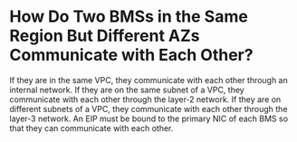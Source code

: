 # How Do Two BMSs in the Same Region But Different AZs Communicate with Each Other?<a name="EN-US_TOPIC_0204212311"></a>

If they are in the same VPC, they communicate with each other through an internal network. If they are on the same subnet of a VPC, they communicate with each other through the layer-2 network. If they are on different subnets of a VPC, they communicate with each other through the layer-3 network. An EIP must be bound to the primary NIC of each BMS so that they can communicate with each other.

